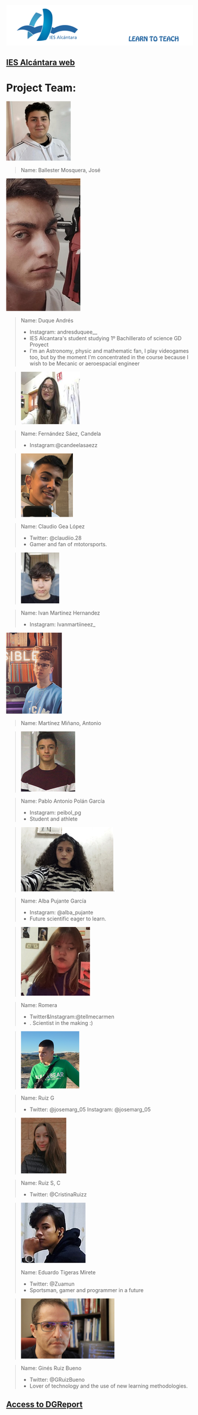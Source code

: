 
![Título IES ALCÁNTARA](/images/LearnToTeach.png)

## [IES Alcántara web]

[IES Alcántara web]: http://www.murciaeduca.es/iesalcantara/sitio/

# Project Team:



> 

![Jose Ballester Mosquera](/images/imageedit_3_8949590312.jpg)


> Name: Ballester Mosquera, José





>
![AndresDuuqe](/images/AndresDuque.jpg)
>

> Name: Duque Andrés
> * Instagram: andresduquee__
> * IES Alcantara's student studying 1º Bachillerato of science GD Proyect
> * I'm an Astronomy, physic and mathematic fan, I play videogames too, but by the moment I'm concentrated in the course because I wish to be Mecanic or aeroespacial engineer
> 







>![Candela Fernandez](/images/candelafernandez.jpg)

> Name: Fernández Sáez, Candela
> * Instagram:@candeelasaezz 
> 







> ![Claudio Gea](/images/CGL.png)

> Name: Claudio Gea López
> * Twitter: @claudiio.28
> * Gamer and fan of mtotorsports.
> 




> ![Ivan Martinez Hernandez](/images/IMH.jpg)

> Name: Ivan Martinez Hernandez
> * Instagram: Ivanmartiineez_ 
> 







![Antonio Martinez Miñano](/images/imageedit_1_3829808925.jpg)

> Name: Martínez Miñano, Antonio 
>





> ![Pablo Antonio Polám García](/images/PAPG.png)

> Name: Pablo Antonio Polán García
> * Instagram: peibol_pg
> * Student and athlete
> 





> ![Alba Pujante](/images/albapujante2.jpg).

> Name: Alba Pujante García
> * Instagram: @alba_pujante
> * Future scientific eager to learn.
> 



> ![Carmen Romera Perez](/images/carmenromera.png)

> Name: Romera
> * Twitter&Instagram:@tellmecarmen
> * . Scientist in the making :)
> 




>  ![Jose María Ruiz González](/images/JMRuiz.png)

> Name: Ruiz G
> * Twitter: @josemarg_05 
>  Instagram: @josemarg_05
> 



> ![Cristina Ruiz Silvente](/images/CRS.jpeg)

> Name: Ruiz S, C
> * Twitter: @CristinaRuizz
> 





> ![Eduardo Tigeras Mirete](/images/20210120_124923.jpg)
> 
> Name: Eduardo Tigeras Mirete 
> * Twitter: @Zuamun
> * Sportsman, gamer and programmer in a future
> 




> ![Ginés Ruiz Bueno](/images/GRBGD.png)


> Name: Ginés Ruiz Bueno
> * Twitter: @GRuizBueno
> * Lover of technology and the use of new learning methodologies.
> 



## [Access to DGReport]

[Access to DGReport]: https://github.com/Robotics4Rookies/iesalcantara_20_21/blob/main/DGSpecialist/DGReport.md
